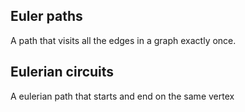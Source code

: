 ## Euler paths
A path that visits all the edges in a graph exactly once.

## Eulerian circuits
A eulerian path that starts and end on the same vertex